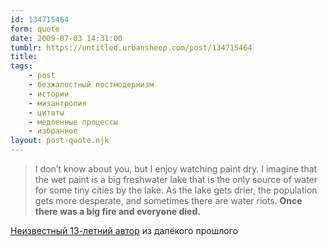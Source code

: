 ```yaml
---
id: 134715464
form: quote
date: 2009-07-03 14:31:00
tumblr: https://untitled.urbansheep.com/post/134715464
title: 
tags:
    - post
    - безжалостный постмодернизм
    - истории
    - мизантропия
    - цитаты
    - медленные процессы
    - избранное
layout: post-quote.njk
---
```


<blockquote>
I don&rsquo;t know about you, but I enjoy watching paint dry. I imagine that the wet paint is a big freshwater lake that is the only source of water for some tiny cities by the lake. As the lake gets drier, the population gets more desperate, and sometimes there are water riots. <strong>Once there was a big fire and everyone died.</strong>
</blockquote>

<a href="http://urbansheep.livejournal.com/1035581.html">Неизвестный 13-летний автор</a> из далёкого прошлого
